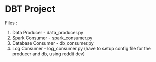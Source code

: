 # DBT Project

Files :

1. Data Producer - data_producer.py
2. Spark Consumer - spark_consumer.py
3. Database Consumer - db_consumer.py
4. Log Consumer - log_consumer.py
(have to setup config file for the producer and db, using reddit dev)
